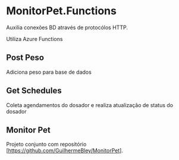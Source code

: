 # MonitorPet.Functions
Auxilia conexões BD através de protocólos HTTP.

Utiliza Azure Functions

## Post Peso

Adiciona peso para base de dados

## Get Schedules

Coleta agendamentos do dosador e realiza atualização de status do dosador


## Monitor Pet

Projeto conjunto com repositório [https://github.com/GuilhermeBley/MonitorPet].

